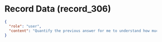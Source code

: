 # Record Data (record_306)

```json
{
  "role": "user",
  "content": "Quantify the previous answer for me to understand how much of deviance i lived in in the indian context"
}
```

